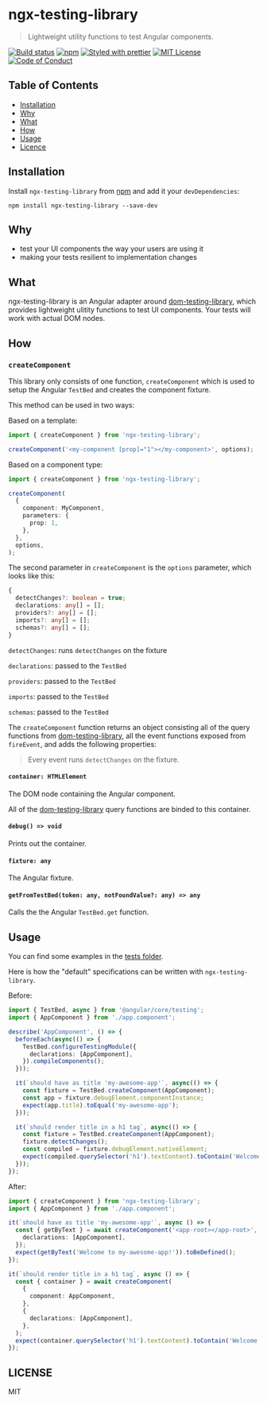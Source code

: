 # ngx-testing-library

> Lightweight utility functions to test Angular components.

[![Build status][build-badge]][build]
[![npm][npm-badge]][npm]
[![Styled with prettier][prettier-badge]][prettier]
[![MIT License][license-badge]][license]
[![Code of Conduct][coc-badge]][coc]

## Table of Contents

- [Installation](#installation)
- [Why](#why)
- [What](#what)
- [How](#how)
- [Usage](#usage)
- [Licence](#license)

## Installation

Install `ngx-testing-library` from [npm] and add it your `devDependencies`:

`npm install ngx-testing-library --save-dev`

## Why

- test your UI components the way your users are using it
- making your tests resilient to implementation changes

## What

ngx-testing-library is an Angular adapter around [dom-testing-library][dom-testing-library],
which provides lightweight ulitity functions to test UI components. Your tests will work with actual DOM nodes.

## How

### `createComponent`

This library only consists of one function, `createComponent` which is used to setup the Angular `TestBed` and creates the component fixture.

This method can be used in two ways:

Based on a template:

```ts
import { createComponent } from 'ngx-testing-library';

createComponent('<my-component [prop]="1"></my-component>', options);
```

Based on a component type:

```ts
import { createComponent } from 'ngx-testing-library';

createComponent(
  {
    component: MyComponent,
    parameters: {
      prop: 1,
    },
  },
  options,
);
```

The second parameter in `createComponent` is the `options` parameter, which looks like this:

```ts
{
  detectChanges?: boolean = true;
  declarations: any[] = [];
  providers?: any[] = [];
  imports?: any[] = [];
  schemas?: any[] = [];
}
```

`detectChanges`: runs `detectChanges` on the fixture

`declarations`: passed to the `TestBed`

`providers`: passed to the `TestBed`

`imports`: passed to the `TestBed`

`schemas`: passed to the `TestBed`

The `createComponent` function returns an object consisting all of the query functions from [dom-testing-library][dom-testing-library], all the event functions exposed from `fireEvent`, and adds the following properties:

> Every event runs `detectChanges` on the fixture.

#### `container: HTMLElement`

The DOM node containing the Angular component.

All of the [dom-testing-library][dom-testing-library] query functions are binded to this container.

#### `debug() => void`

Prints out the container.

#### `fixture: any`

The Angular fixture.

#### `getFromTestBed(token: any, notFoundValue?: any) => any`

Calls the the Angular `TestBed.get` function.

## Usage

You can find some examples in the [tests folder](https://github.com/timdeschryver/ngx-testing-library/tree/master/projects/ngx-testing-library/tests).

Here is how the "default" specifications can be written with `ngx-testing-library`.

Before:

```ts
import { TestBed, async } from '@angular/core/testing';
import { AppComponent } from './app.component';

describe('AppComponent', () => {
  beforeEach(async(() => {
    TestBed.configureTestingModule({
      declarations: [AppComponent],
    }).compileComponents();
  }));

  it(`should have as title 'my-awesome-app'`, async(() => {
    const fixture = TestBed.createComponent(AppComponent);
    const app = fixture.debugElement.componentInstance;
    expect(app.title).toEqual('my-awesome-app');
  }));

  it(`should render title in a h1 tag`, async(() => {
    const fixture = TestBed.createComponent(AppComponent);
    fixture.detectChanges();
    const compiled = fixture.debugElement.nativeElement;
    expect(compiled.querySelector('h1').textContent).toContain('Welcome to my-awesome-app!');
  }));
});
```

After:

```ts
import { createComponent } from 'ngx-testing-library';
import { AppComponent } from './app.component';

it(`should have as title 'my-awesome-app'`, async () => {
  const { getByText } = await createComponent('<app-root></app-root>', {
    declarations: [AppComponent],
  });
  expect(getByText('Welcome to my-awesome-app!')).toBeDefined();
});

it(`should render title in a h1 tag`, async () => {
  const { container } = await createComponent(
    {
      component: AppComponent,
    },
    {
      declarations: [AppComponent],
    },
  );
  expect(container.querySelector('h1').textContent).toContain('Welcome to my-awesome-app!');
});
```

## LICENSE

MIT

[build-badge]: https://circleci.com/gh/timdeschryver/ngx-testing-library/tree/master.svg?style=shield
[build]: https://circleci.com/gh/timdeschryver/ngx-testing-library/tree/master
[prettier-badge]: https://img.shields.io/badge/styled_with-prettier-ff69b4.svg
[prettier]: https://github.com/prettier/prettier
[npm-badge]: https://img.shields.io/npm/v/ngx-testing-library.svg
[npm]: https://www.npmjs.com/package/ngx-testing-library
[license-badge]: https://img.shields.io/npm/l/ngx-testing-library.svg?style=flat-square
[license]: https://github.com/timdeschryver/ngx-testing-library/blob/master/LICENSE
[coc-badge]: https://img.shields.io/badge/code%20of-conduct-ff69b4.svg?style=flat-square
[coc]: https://github.com/timdeschryver/ngx-testing-library/blob/master/CODE_OF_CONDUCT.md
[dom-testing-library]: https://github.com/kentcdodds/dom-testing-library
